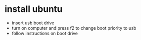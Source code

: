 install ubuntu
===
- insert usb boot drive
- turn on computer and press f2 to change boot priority to usb
- follow instructions on boot drive
